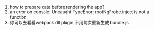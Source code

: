 1) how to prepare data before rendering the app?
2) an error on console: Uncaught TypeError: rootNgProbe.inject is not a function
3) 你可以去看看webpack dll plugin,不用每次重新生成 bundle.js